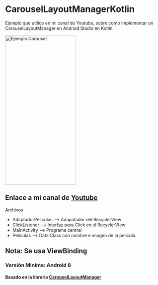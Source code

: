 # CarouselLayoutManagerKotlin
Ejemplo que utilice en mi canal de Youtube, sobre como implementar un CarouselLayoutManager en Android Studio en Kotlin.

<img src="https://i.imgur.com/dpPj0eA.gif" alt="Ejemplo Carousel" width="228" height="480">

<h2>Enlace a mi canal de <a href="https://www.youtube.com/channel/UC2DuaiB9sdKArULcC6TrnZA" target="_blank">Youtube</a></h2>

Archivos
- AdaptadorPeliculas --> Adapatador del RecyclerView
- ClickListener --> Interfaz para Click en el RecyclerVIew
- MainActivity --> Programa central
- Peliculas --> Data Class con nombre e imagen de la pelicula.

<h2>Nota: Se usa ViewBinding</h2>

<h3>Versión Minima: Android 6 </h3>

<h4>Basado en la libreria <a href="https://github.com/Azoft/CarouselLayoutManager" target="_blank">CarouselLayoutManager</a></h4>
